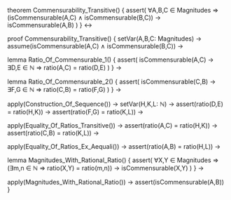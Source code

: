 theorem Commensurability_Transitive() {
  assert(
    ∀A,B,C ∈ Magnitudes ⇒
    (isCommensurable(A,C) ∧ isCommensurable(B,C)) →
    isCommensurable(A,B)
  )
} ↔

proof Commensurability_Transitive() {
  setVar(A,B,C: Magnitudes) →
  assume(isCommensurable(A,C) ∧ isCommensurable(B,C)) →
  
  lemma Ratio_Of_Commensurable_1() {
    assert(
      isCommensurable(A,C) →
      ∃D,E ∈ ℕ ⇒ ratio(A,C) = ratio(D,E)
    )
  } →

  lemma Ratio_Of_Commensurable_2() {
    assert(
      isCommensurable(C,B) →
      ∃F,G ∈ ℕ ⇒ ratio(C,B) = ratio(F,G)
    )
  } →

  apply(Construction_Of_Sequence()) →
  setVar(H,K,L: ℕ) →
  assert(ratio(D,E) = ratio(H,K)) →
  assert(ratio(F,G) = ratio(K,L)) →

  apply(Equality_Of_Ratios_Transitive()) →
  assert(ratio(A,C) = ratio(H,K)) →
  assert(ratio(C,B) = ratio(K,L)) →

  apply(Equality_Of_Ratios_Ex_Aequali()) →
  assert(ratio(A,B) = ratio(H,L)) →

  lemma Magnitudes_With_Rational_Ratio() {
    assert(
      ∀X,Y ∈ Magnitudes ⇒
      (∃m,n ∈ ℕ ⇒ ratio(X,Y) = ratio(m,n)) →
      isCommensurable(X,Y)
    )
  } →

  apply(Magnitudes_With_Rational_Ratio()) →
  assert(isCommensurable(A,B))
}